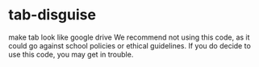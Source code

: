 # tab-disguise
make tab look like google drive
We recommend not using this code, as it could go against school policies or ethical guidelines. If you do decide to use this code, you may get in trouble.
